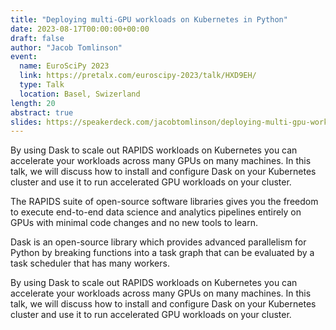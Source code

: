 ```yaml
---
title: "Deploying multi-GPU workloads on Kubernetes in Python"
date: 2023-08-17T00:00:00+00:00
draft: false
author: "Jacob Tomlinson"
event:
  name: EuroSciPy 2023
  link: https://pretalx.com/euroscipy-2023/talk/HXD9EH/
  type: Talk
  location: Basel, Swizerland
length: 20
abstract: true
slides: https://speakerdeck.com/jacobtomlinson/deploying-multi-gpu-workloads-on-kubernetes-in-python-eef28a83-d7b5-4221-a3ec-bee0891aa439
---
```


By using Dask to scale out RAPIDS workloads on Kubernetes you can accelerate your workloads across many GPUs on many machines. In this talk, we will discuss how to install and configure Dask on your Kubernetes cluster and use it to run accelerated GPU workloads on your cluster.

The RAPIDS suite of open-source software libraries gives you the freedom to execute end-to-end data science and analytics pipelines entirely on GPUs with minimal code changes and no new tools to learn.

Dask is an open-source library which provides advanced parallelism for Python by breaking functions into a task graph that can be evaluated by a task scheduler that has many workers.

By using Dask to scale out RAPIDS workloads on Kubernetes you can accelerate your workloads across many GPUs on many machines. In this talk, we will discuss how to install and configure Dask on your Kubernetes cluster and use it to run accelerated GPU workloads on your cluster.
